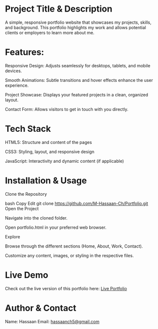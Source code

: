 # Project Title & Description
A simple, responsive portfolio website that showcases my projects, skills, and background. This portfolio highlights my work and allows potential clients or employers to learn more about me.

# Features:
Responsive Design: Adjusts seamlessly for desktops, tablets, and mobile devices.

Smooth Animations: Subtle transitions and hover effects enhance the user experience.

Project Showcase: Displays your featured projects in a clean, organized layout.

Contact Form: Allows visitors to get in touch with you directly.

# Tech Stack
HTML5: Structure and content of the pages

CSS3: Styling, layout, and responsive design

JavaScript: Interactivity and dynamic content (if applicable)

# Installation & Usage
Clone the Repository

bash
Copy
Edit
git clone https://github.com/M-Hassaan-Ch/Portfolio.git
Open the Project

Navigate into the cloned folder.

Open portfolio.html in your preferred web browser.

Explore

Browse through the different sections (Home, About, Work, Contact).

Customize any content, images, or styling in the respective files.

# Live Demo
Check out the live version of this portfolio here:
[Live Portfolio
](https://m-hassaan-ch.github.io/Portfolio/)
# Author & Contact
Name: Hassaan
Email: hassaanch5@gmail.com
